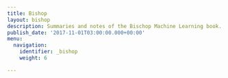 ```yaml
---
title: Bishop
layout: bishop
description: Summaries and notes of the Bischop Machine Learning book.
publish_date: '2017-11-01T03:00:00.000+00:00'
menu:
  navigation:
    identifier: _bishop
    weight: 6

---
```

